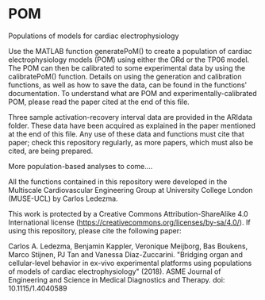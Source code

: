 # POM
Populations of models for cardiac electrophysiology

Use the MATLAB function generatePoM() to create a population of cardiac electrophysiology models (POM) using either the ORd or the TP06 model. The POM can then be calibrated to some experimental data by using the calibratePoM() function. Details on using the generation and calibration functions, as well as how to save the data, can be found in the functions' documentation. To understand what are POM and experimentally-calibrated POM, please read the paper cited at the end of this file.

Three sample activation-recovery interval data are provided in the ARIdata folder. These data have been acquired as explained in the paper mentioned at the end of this file. Any use of these data and functions must cite that paper; check this repository regularly, as more papers, which must also be cited, are being prepared.

More population-based analyses to come....

All the functions contained in this repository were developed in the Multiscale Cardiovascular Engineering Group at University College London (MUSE-UCL) by Carlos Ledezma.

This work is protected by a Creative Commons Attribution-ShareAlike 4.0 International license (https://creativecommons.org/licenses/by-sa/4.0/). If using this repository, please cite the following paper:


Carlos A. Ledezma, Benjamin Kappler, Veronique Meijborg, Bas Boukens, Marco Stijnen, PJ Tan and Vanessa Diaz-Zuccarini. "Bridging organ and cellular-level behavior in ex-vivo experimental platforms using populations of models of cardiac electrophysiology" (2018). ASME Journal of Engineering and Science in Medical Diagnostics and Therapy. doi: 10.1115/1.4040589
